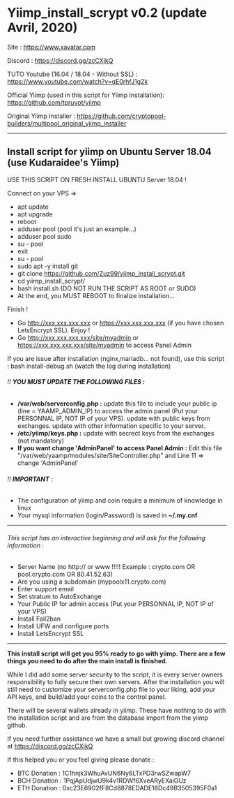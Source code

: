 # Yiimp_install_scrypt v0.2 (update Avril, 2020)

Site : https://www.xavatar.com

Discord : https://discord.gg/zcCXjkQ

TUTO Youtube (16.04 / 18.04 - Without SSL) : https://www.youtube.com/watch?v=qE0rhfJ1g2k

Official Yiimp (used in this script for Yiimp Installation): https://github.com/tpruvot/yiimp

Original Yiimp Installer : https://github.com/cryptopool-builders/multipool_original_yiimp_installer


***********************************

## Install script for yiimp on Ubuntu Server 18.04 (use Kudaraidee's Yiimp)

USE THIS SCRIPT ON FRESH INSTALL UBUNTU Server 18.04 !

Connect on your VPS =>
- apt update
- apt upgrade
- reboot
- adduser pool (pool it's just an example...)
- adduser pool sudo
- su - pool
- exit 
- su - pool
- sudo apt -y install git
- git clone https://github.com/Zuz99/yiimp_install_scrypt.git
- cd yiimp_install_scrypt/
- bash install.sh (DO NOT RUN THE SCRIPT AS ROOT or SUDO)
- At the end, you MUST REBOOT to finalize installation...

Finish !
- Go http://xxx.xxx.xxx.xxx or https://xxx.xxx.xxx.xxx (if you have chosen LetsEncrypt SSL). Enjoy !
- Go http://xxx.xxx.xxx.xxx/site/myadmin or https://xxx.xxx.xxx.xxx/site/myadmin to access Panel Admin

If you are issue after installation (nginx,mariadb... not found), use this script : bash install-debug.sh (watch the log during installation)


###### :bangbang: **YOU MUST UPDATE THE FOLLOWING FILES :**
- **/var/web/serverconfig.php :** update this file to include your public ip (line = YAAMP_ADMIN_IP) to access the admin panel (Put your PERSONNAL IP, NOT IP of your VPS). update with public keys from exchanges. update with other information specific to your server..
- **/etc/yiimp/keys.php :** update with secrect keys from the exchanges (not mandatory)
- **If you want change 'AdminPanel' to access Panel Admin :** Edit this file "/var/web/yaamp/modules/site/SiteController.php" and Line 11 => change 'AdminPanel'


###### :bangbang: **IMPORTANT** : 

- The configuration of yiimp and coin require a minimum of knowledge in linux
- Your mysql information (login/Password) is saved in **~/.my.cnf**

***********************************

###### This script has an interactive beginning and will ask for the following information :

- Server Name (no http:// or www !!!!! Example : crypto.com OR pool.crypto.com OR 80.41.52.63)
- Are you using a subdomain (mypoolx11.crypto.com)
- Enter support email
- Set stratum to AutoExchange
- Your Public IP for admin access (Put your PERSONNAL IP, NOT IP of your VPS)
- Install Fail2ban
- Install UFW and configure ports
- Install LetsEncrypt SSL

***********************************

**This install script will get you 95% ready to go with yiimp. There are a few things you need to do after the main install is finished.**

While I did add some server security to the script, it is every server owners responsibility to fully secure their own servers. After the installation you will still need to customize your serverconfig.php file to your liking, add your API keys, and build/add your coins to the control panel. 

There will be several wallets already in yiimp. These have nothing to do with the installation script and are from the database import from the yiimp github. 

If you need further assistance we have a small but growing discord channel at https://discord.gg/zcCXjkQ

If this helped you or you feel giving please donate : 
- BTC Donation : 1C1hnjk3WhuAvUN6Ny6LTxPD3rwSZwapW7
- BCH Donation : 1PqjApUdjwU9k4v1RDWf6XveARyEXaiGUz
- ETH Donation : 0xc23E6902fF8Cd8878EDADE18Dc49B3505395F0a1
